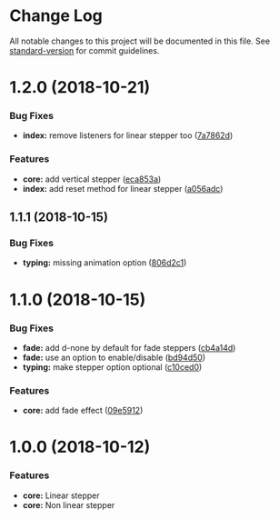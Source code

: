 # Change Log

All notable changes to this project will be documented in this file. See [standard-version](https://github.com/conventional-changelog/standard-version) for commit guidelines.

<a name="1.2.0"></a>
# 1.2.0 (2018-10-21)


### Bug Fixes

* **index:** remove listeners for linear stepper too ([7a7862d](https://github.com/Johann-S/bs-stepper/commit/7a7862d))


### Features

* **core:** add vertical stepper ([eca853a](https://github.com/Johann-S/bs-stepper/commit/eca853a))
* **index:** add reset method for linear stepper ([a056adc](https://github.com/Johann-S/bs-stepper/commit/a056adc))



<a name="1.1.1"></a>
## 1.1.1 (2018-10-15)


### Bug Fixes

* **typing:** missing animation option ([806d2c1](https://github.com/Johann-S/bs-stepper/commit/806d2c1))



<a name="1.1.0"></a>
# 1.1.0 (2018-10-15)


### Bug Fixes

* **fade:** add d-none by default for fade steppers ([cb4a14d](https://github.com/Johann-S/bs-stepper/commit/cb4a14d))
* **fade:** use an option to enable/disable ([bd94d50](https://github.com/Johann-S/bs-stepper/commit/bd94d50))
* **typing:** make stepper option optional ([c10ced0](https://github.com/Johann-S/bs-stepper/commit/c10ced0))


### Features

* **core:** add fade effect ([09e5912](https://github.com/Johann-S/bs-stepper/commit/09e5912))



<a name="1.0.0"></a>
# 1.0.0 (2018-10-12)

### Features

* **core:** Linear stepper
* **core:** Non linear stepper
